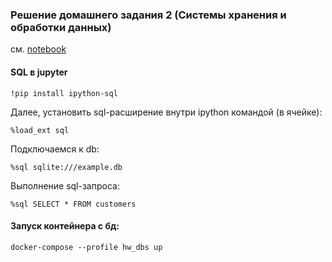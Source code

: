 ### Решение домашнего задания 2 (Системы хранения и обработки данных)
см. [notebook](notebook.ipynb)

#### SQL в jupyter

```
!pip install ipython-sql
```
Далее, установить sql-расширение внутри ipython командой (в ячейке):
```
%load_ext sql
```

Подключаемся к db:
```
%sql sqlite:///example.db
```

Выполнение sql-запроса:
```
%sql SELECT * FROM customers
```
#### Запуск контейнера с бд:
```
docker-compose --profile hw_dbs up
```